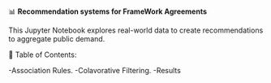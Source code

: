 📊 **Recommendation systems for FrameWork Agreements**

This Jupyter Notebook explores real-world data to create recommendations to aggregate public demand.

📑 Table of Contents:

-Association Rules. 
-Colavorative Filtering.
-Results
